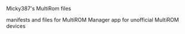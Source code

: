 Micky387's MultiRom files

manifests and files for MultiROM Manager app for unofficial MultiROM devices
